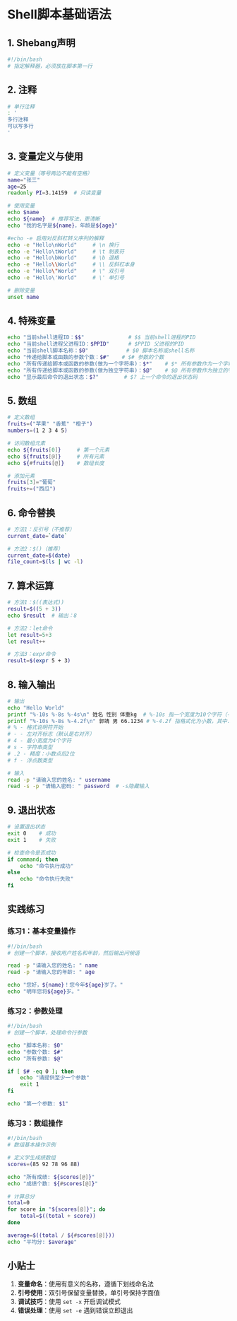 # Shell脚本基础语法

## 1. Shebang声明
```bash
#!/bin/bash
# 指定解释器，必须放在脚本第一行
```

## 2. 注释
```bash
# 单行注释
: '
多行注释
可以写多行
'
```

## 3. 变量定义与使用
```bash
# 定义变量（等号两边不能有空格）
name="张三"
age=25
readonly PI=3.14159  # 只读变量

# 使用变量
echo $name
echo ${name}  # 推荐写法，更清晰
echo "我的名字是${name}，年龄是${age}"

#echo -e 启用对反斜杠转义序列的解释
echo -e "Hello\nWorld"     # \n 换行
echo -e "Hello\tWorld"     # \t 制表符
echo -e "Hello\bWorld"     # \b 退格
echo -e "Hello\\World"     # \\ 反斜杠本身
echo -e "Hello\"World"     # \" 双引号
echo -e "Hello\'World"     # \' 单引号

# 删除变量
unset name
```

## 4. 特殊变量
```bash
echo "当前shell进程ID：$$"              # $$ 当前shell进程的PID
echo "当前shell进程父进程ID：$PPID"      # $PPID 父进程的PID
echo "当前shell脚本名称：$0"            # $0 脚本名称或shell名称
echo "传递给脚本或函数的参数个数：$#"    # $# 参数的个数
echo "所有传递给脚本或函数的参数(做为一个字符串)：$*"    # $* 所有参数作为一个字符串，用IFS分隔
echo "所有传递给脚本或函数的参数(做为独立字符串)：$@"    # $@ 所有参数作为独立的字符串
echo "显示最后命令的退出状态：$?"        # $? 上一个命令的退出状态码
```

## 5. 数组
```bash
# 定义数组
fruits=("苹果" "香蕉" "橙子")
numbers=(1 2 3 4 5)

# 访问数组元素
echo ${fruits[0]}     # 第一个元素
echo ${fruits[@]}     # 所有元素
echo ${#fruits[@]}    # 数组长度

# 添加元素
fruits[3]="葡萄"
fruits+=("西瓜")
```

## 6. 命令替换
```bash
# 方法1：反引号（不推荐）
current_date=`date`

# 方法2：$()（推荐）
current_date=$(date)
file_count=$(ls | wc -l)
```

## 7. 算术运算
```bash
# 方法1：$((表达式))
result=$((5 + 3))
echo $result  # 输出：8

# 方法2：let命令
let result=5+3
let result++

# 方法3：expr命令
result=$(expr 5 + 3)
```

## 8. 输入输出
```bash
# 输出
echo "Hello World"
printf "%-10s %-8s %-4s\n" 姓名 性别 体重kg  # %-10s 指一个宽度为10个字符（-表示左对齐，没有则表示右对齐），任何字符都会被显示在10个字符宽的字符内，如果不足则自动以空格填充，超过也会将内容全部显示出来。
printf "%-10s %-8s %-4.2f\n" 郭靖 男 66.1234 # %-4.2f 指格式化为小数，其中.2指保留2位小数。
# % - 格式说明符开始
# - - 左对齐标志（默认是右对齐）
# 4 - 最小宽度为4个字符
# s - 字符串类型
# .2 - 精度：小数点后2位
# f - 浮点数类型

# 输入
read -p "请输入您的姓名: " username
read -s -p "请输入密码: " password  # -s隐藏输入
```

## 9. 退出状态
```bash
# 设置退出状态
exit 0    # 成功
exit 1    # 失败

# 检查命令是否成功
if command; then
    echo "命令执行成功"
else
    echo "命令执行失败"
fi
```

## 实践练习

### 练习1：基本变量操作
```bash
#!/bin/bash
# 创建一个脚本，接收用户姓名和年龄，然后输出问候语

read -p "请输入您的姓名: " name
read -p "请输入您的年龄: " age

echo "您好，${name}！您今年${age}岁了。"
echo "明年您将${age}岁。"
```

### 练习2：参数处理
```bash
#!/bin/bash
# 创建一个脚本，处理命令行参数

echo "脚本名称: $0"
echo "参数个数: $#"
echo "所有参数: $@"

if [ $# -eq 0 ]; then
    echo "请提供至少一个参数"
    exit 1
fi

echo "第一个参数: $1"
```

### 练习3：数组操作
```bash
#!/bin/bash
# 数组基本操作示例

# 定义学生成绩数组
scores=(85 92 78 96 88)

echo "所有成绩: ${scores[@]}"
echo "成绩个数: ${#scores[@]}"

# 计算总分
total=0
for score in "${scores[@]}"; do
    total=$((total + score))
done

average=$((total / ${#scores[@]}))
echo "平均分: $average"
```

## 小贴士
1. **变量命名**：使用有意义的名称，遵循下划线命名法
2. **引号使用**：双引号保留变量替换，单引号保持字面值
3. **调试技巧**：使用 `set -x` 开启调试模式
4. **错误处理**：使用 `set -e` 遇到错误立即退出